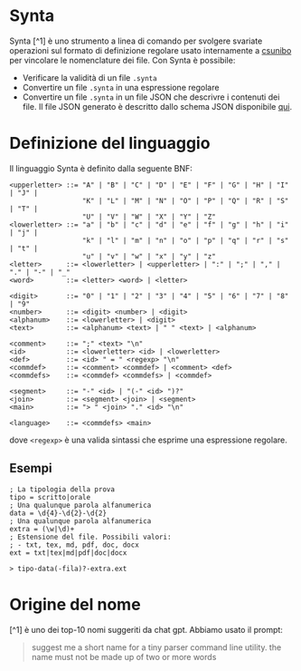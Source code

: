 # Synta

Synta [^1] è uno strumento a linea di comando per svolgere svariate operazioni
sul formato di definizione regolare usato internamente a [csunibo](https://github.com/csunibo)
per vincolare le nomenclature dei file. Con Synta è possibile:
- Verificare la validità di un file `.synta`
- Convertire un file `.synta` in una espressione regolare
- Convertire un file `.synta` in un file JSON che descrivre i contenuti dei file.
    Il file JSON generato è descritto dallo schema JSON disponibile [qui](TODO).

# Definizione del linguaggio

Il linguaggio Synta è definito dalla seguente BNF:
```bnf
<upperletter> ::= "A" | "B" | "C" | "D" | "E" | "F" | "G" | "H" | "I" | "J" |
                  "K" | "L" | "M" | "N" | "O" | "P" | "Q" | "R" | "S" | "T" |
                  "U" | "V" | "W" | "X" | "Y" | "Z"
<lowerletter> ::= "a" | "b" | "c" | "d" | "e" | "f" | "g" | "h" | "i" | "j" |
                  "k" | "l" | "m" | "n" | "o" | "p" | "q" | "r" | "s" | "t" |
                  "u" | "v" | "w" | "x" | "y" | "z"
<letter>      ::= <lowerletter> | <upperletter> | ":" | ";" | "," | "." | "-" | "_"
<word>        ::= <letter> <word> | <letter>

<digit>       ::= "0" | "1" | "2" | "3" | "4" | "5" | "6" | "7" | "8" | "9"
<number>      ::= <digit> <number> | <digit>
<alphanum>    ::= <lowerletter> | <digit>
<text>        ::= <alphanum> <text> | " " <text> | <alphanum>

<comment>     ::= ";" <text> "\n"
<id>          ::= <lowerletter> <id> | <lowerletter>
<def>         ::= <id> " = " <regexp> "\n"
<commdef>     ::= <comment> <commdef> | <comment> <def>
<commdefs>    ::= <commdef> <commdefs> | <commdef>

<segment>     ::= "-" <id> | "(-" <id> ")?"
<join>        ::= <segment> <join> | <segment>
<main>        ::= "> " <join> "." <id> "\n"

<language>    ::= <commdefs> <main>
```
dove `<regexp>` è una valida sintassi che esprime una espressione regolare.

## Esempi

```
; La tipologia della prova
tipo = scritto|orale
; Una qualunque parola alfanumerica
data = \d{4}-\d{2}-\d{2}
; Una qualunque parola alfanumerica
extra = (\w|\d)+
; Estensione del file. Possibili valori:
; - txt, tex, md, pdf, doc, docx
ext = txt|tex|md|pdf|doc|docx

> tipo-data(-fila)?-extra.ext
```

# Origine del nome

[^1] è uno dei top-10 nomi suggeriti da chat gpt. Abbiamo usato il prompt:
> suggest me a short name for a tiny parser command line utility. the name must not be made up of two or more words
